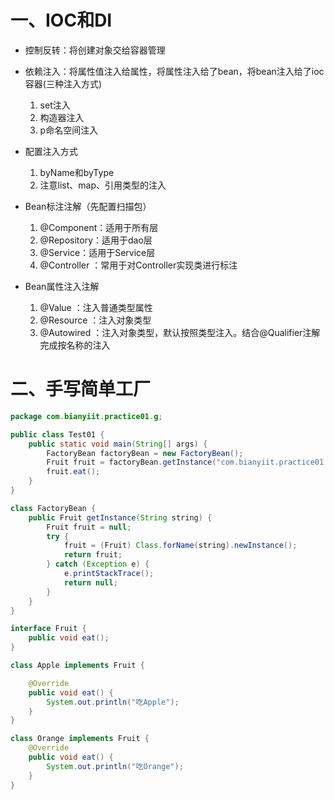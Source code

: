 # 一、IOC和DI

* 控制反转：将创建对象交给容器管理
* 依赖注入：将属性值注入给属性，将属性注入给了bean，将bean注入给了ioc容器(三种注入方式)
  1. set注入
  2. 构造器注入
  3. p命名空间注入

* 配置注入方式
  1. <bean id="" class=""  autowired="" /> byName和byType
  2. 注意list、map、引用类型的注入
* Bean标注注解（先配置扫描包）
  1. @Component：适用于所有层
  2. @Repository：适用于dao层
  3. @Service：适用于Service层
  4. @Controller ：常用于对Controller实现类进行标注
* Bean属性注入注解
  1. @Value ：注入普通类型属性
  2. @Resource ：注入对象类型
  3. @Autowired ：注入对象类型，默认按照类型注入。结合@Qualifier注解完成按名称的注入

# 二、手写简单工厂

~~~java
package com.bianyiit.practice01.g;

public class Test01 {
    public static void main(String[] args) {
        FactoryBean factoryBean = new FactoryBean();
        Fruit fruit = factoryBean.getInstance("com.bianyiit.practice01.g.Orange");
        fruit.eat();
    }
}

class FactoryBean {
    public Fruit getInstance(String string) {
        Fruit fruit = null;
        try {
            fruit = (Fruit) Class.forName(string).newInstance();
            return fruit;
        } catch (Exception e) {
            e.printStackTrace();
            return null;
        }
    }
}

interface Fruit {
    public void eat();
}

class Apple implements Fruit {

    @Override
    public void eat() {
        System.out.println("吃Apple");
    }
}

class Orange implements Fruit {
    @Override
    public void eat() {
        System.out.println("吃Orange");
    }
}
~~~

